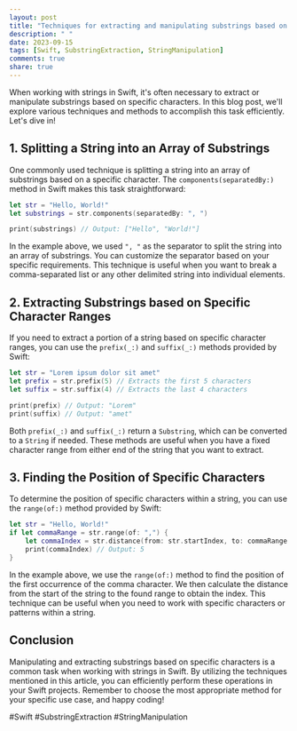 ```yaml
---
layout: post
title: "Techniques for extracting and manipulating substrings based on specific characters in Swift"
description: " "
date: 2023-09-15
tags: [Swift, SubstringExtraction, StringManipulation]
comments: true
share: true
---
```


When working with strings in Swift, it's often necessary to extract or manipulate substrings based on specific characters. In this blog post, we'll explore various techniques and methods to accomplish this task efficiently. Let's dive in!

## 1. Splitting a String into an Array of Substrings

One commonly used technique is splitting a string into an array of substrings based on a specific character. The `components(separatedBy:)` method in Swift makes this task straightforward:

```swift
let str = "Hello, World!"
let substrings = str.components(separatedBy: ", ")

print(substrings) // Output: ["Hello", "World!"]
```

In the example above, we used `", "` as the separator to split the string into an array of substrings. You can customize the separator based on your specific requirements. This technique is useful when you want to break a comma-separated list or any other delimited string into individual elements.

## 2. Extracting Substrings based on Specific Character Ranges

If you need to extract a portion of a string based on specific character ranges, you can use the `prefix(_:)` and `suffix(_:)` methods provided by Swift:

```swift
let str = "Lorem ipsum dolor sit amet"
let prefix = str.prefix(5) // Extracts the first 5 characters
let suffix = str.suffix(4) // Extracts the last 4 characters

print(prefix) // Output: "Lorem"
print(suffix) // Output: "amet"
```

Both `prefix(_:)` and `suffix(_:)` return a `Substring`, which can be converted to a `String` if needed. These methods are useful when you have a fixed character range from either end of the string that you want to extract.

## 3. Finding the Position of Specific Characters

To determine the position of specific characters within a string, you can use the `range(of:)` method provided by Swift:

```swift
let str = "Hello, World!"
if let commaRange = str.range(of: ",") {
    let commaIndex = str.distance(from: str.startIndex, to: commaRange.lowerBound)
    print(commaIndex) // Output: 5
}
```

In the example above, we use the `range(of:)` method to find the position of the first occurrence of the comma character. We then calculate the distance from the start of the string to the found range to obtain the index. This technique can be useful when you need to work with specific characters or patterns within a string.

## Conclusion

Manipulating and extracting substrings based on specific characters is a common task when working with strings in Swift. By utilizing the techniques mentioned in this article, you can efficiently perform these operations in your Swift projects. Remember to choose the most appropriate method for your specific use case, and happy coding!

#Swift #SubstringExtraction #StringManipulation